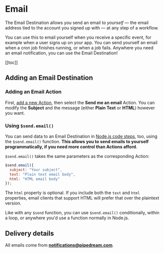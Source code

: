 # Email

The Email Destination allows you send an email to _yourself_ — the email address tied to the account you signed up with — at any step of a workflow.

You can use this to email yourself when you receive a specific event, for example when a user signs up on your app. You can send yourself an email when a cron job finishes running, or when a job fails. Anywhere you need an email notification, you can use the Email Destination!

[[toc]]

## Adding an Email Destination

### Adding an Email Action

First, [add a new Action](/notebook/actions/#adding-a-new-action), then select the **Send me an email** Action. You can modify the **Subject** and the message (either **Plain Text** or **HTML**) however you want.

### Using `$send.email()`

You can send data to an Email Destination in [Node.js code steps](/notebook/code/), too, using the `$send.email()` function. **This allows you to send emails to yourself programmatically, if you need more control than Actions afford**.

`$send.email()` takes the same parameters as the corresponding Action:

```javascript
$send.email({
  subject: "Your subject",
  text: "Plain text email body",
  html: "HTML email body"
});
```

The `html` property is optional. If you include both the `text` and `html` properties, email clients that support HTML will prefer that over the plaintext version.

Like with any `$send` function, you can use `$send.email()` conditionally, within a loop, or anywhere you'd use a function normally in Node.js.

## Delivery details

All emails come from **notifications@pipedream.com**.

<Footer />

